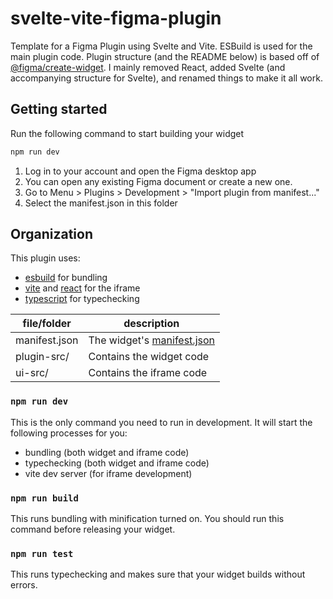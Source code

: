 # svelte-vite-figma-plugin
Template for a Figma Plugin using Svelte and Vite. ESBuild is used for the main plugin code. Plugin structure (and the README below) is based off of [@figma/create-widget](https://www.npmjs.com/package/@figma/create-widget). I mainly removed React, added Svelte (and accompanying structure for Svelte), and renamed things to make it all work.

## Getting started

Run the following command to start building your widget

```bash
npm run dev
```

1. Log in to your account and open the Figma desktop app
2. You can open any existing Figma document or create a new one.
3. Go to Menu > Plugins > Development > "Import plugin from manifest..."
4. Select the manifest.json in this folder

## Organization

This plugin uses:

- [esbuild](https://esbuild.github.io/) for bundling
- [vite](https://vitejs.dev/) and [react](https://reactjs.org/) for the iframe
- [typescript](https://www.typescriptlang.org/) for typechecking

| file/folder   | description                                                                      |
| ------------- | -------------------------------------------------------------------------------- |
| manifest.json | The widget's [manifest.json](https://www.figma.com/widget-docs/widget-manifest/) |
| plugin-src/   | Contains the widget code                                                         |
| ui-src/       | Contains the iframe code                                                         |

### `npm run dev`

This is the only command you need to run in development. It will start the following processes for you:

- bundling (both widget and iframe code)
- typechecking (both widget and iframe code)
- vite dev server (for iframe development)

### `npm run build`

This runs bundling with minification turned on. You should run this command before releasing your widget.

### `npm run test`

This runs typechecking and makes sure that your widget builds without errors.
